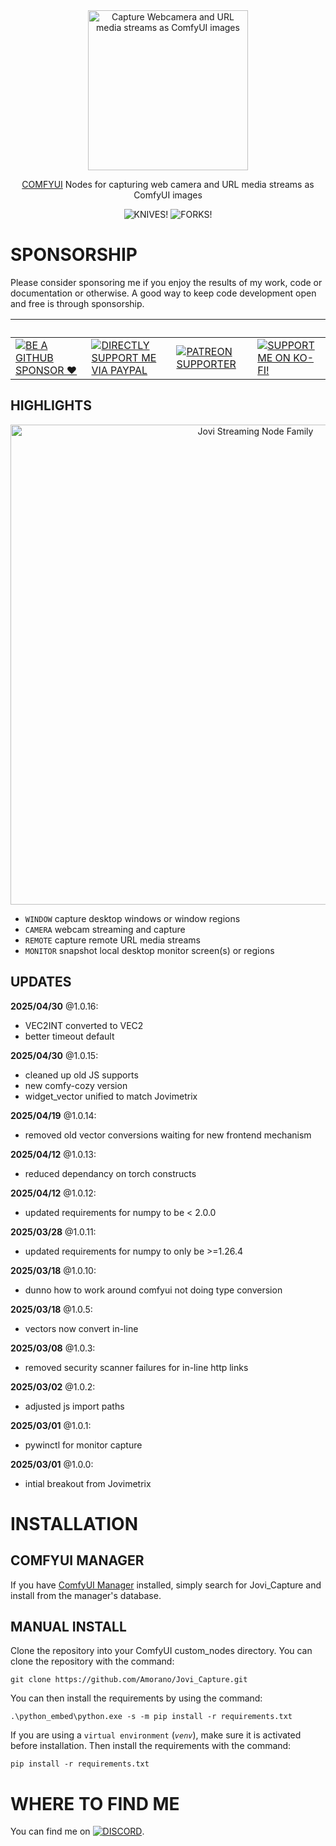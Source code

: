 <div align="center">

<picture>
  <source srcset="https://raw.githubusercontent.com/Amorano/Jovimetrix-examples/refs/heads/master/res/logo-jovi_capture.png">
  <img alt="Capture Webcamera and URL media streams as ComfyUI images" width="256" height="256">
</picture>

</div>

<div align="center">

<a href="https://github.com/comfyanonymous/ComfyUI">COMFYUI</a> Nodes for capturing web camera and URL media streams as ComfyUI images

</div>

<div align="center">

![KNIVES!](https://badgen.net/github/open-issues/Amorano/Jovi_Capture)
![FORKS!](https://badgen.net/github/forks/Amorano/Jovi_Capture)

</div>

<!---------------------------------------------------------------------------->

# SPONSORSHIP

Please consider sponsoring me if you enjoy the results of my work, code or documentation or otherwise. A good way to keep code development open and free is through sponsorship.

<div align="center">

&nbsp;|&nbsp;|&nbsp;|&nbsp;
-|-|-|-
[![BE A GITHUB SPONSOR ❤️](https://img.shields.io/badge/sponsor-30363D?style=for-the-badge&logo=GitHub-Sponsors&logoColor=#EA4AAA)](https://github.com/sponsors/Amorano) | [![DIRECTLY SUPPORT ME VIA PAYPAL](https://img.shields.io/badge/PayPal-00457C?style=for-the-badge&logo=paypal&logoColor=white)](https://www.paypal.com/paypalme/onarom) | [![PATREON SUPPORTER](https://img.shields.io/badge/Patreon-F96854?style=for-the-badge&logo=patreon&logoColor=white)](https://www.patreon.com/joviex) | [![SUPPORT ME ON KO-FI!](https://ko-fi.com/img/githubbutton_sm.svg)](https://ko-fi.com/alexandermorano)
</div>

## HIGHLIGHTS

<div align="center">
<img src="https://github.com/user-attachments/assets/cc7a6483-401b-4049-9645-6f57a940fb70" alt="Jovi Streaming Node Family" width="768"/>
</div>

* `WINDOW` capture desktop windows or window regions
* `CAMERA` webcam streaming and capture
* `REMOTE` capture remote URL media streams
* `MONITOR` snapshot local desktop monitor screen(s) or regions

## UPDATES

**2025/04/30** @1.0.16:
* VEC2INT converted to VEC2
* better timeout default

**2025/04/30** @1.0.15:
* cleaned up old JS supports
* new comfy-cozy version
* widget_vector unified to match Jovimetrix

**2025/04/19** @1.0.14:
* removed old vector conversions waiting for new frontend mechanism

**2025/04/12** @1.0.13:
* reduced dependancy on torch constructs

**2025/04/12** @1.0.12:
* updated requirements for numpy to be < 2.0.0

**2025/03/28** @1.0.11:
* updated requirements for numpy to only be >=1.26.4

**2025/03/18** @1.0.10:
* dunno how to work around comfyui not doing type conversion

**2025/03/18** @1.0.5:
* vectors now convert in-line

**2025/03/08** @1.0.3:
* removed security scanner failures for in-line http links

**2025/03/02** @1.0.2:
* adjusted js import paths

**2025/03/01** @1.0.1:
* pywinctl for monitor capture

**2025/03/01** @1.0.0:
* intial breakout from Jovimetrix

# INSTALLATION

## COMFYUI MANAGER

If you have [ComfyUI Manager](https://github.com/ltdrdata/ComfyUI-Manager) installed, simply search for Jovi_Capture and install from the manager's database.

## MANUAL INSTALL
Clone the repository into your ComfyUI custom_nodes directory. You can clone the repository with the command:
```
git clone https://github.com/Amorano/Jovi_Capture.git
```
You can then install the requirements by using the command:
```
.\python_embed\python.exe -s -m pip install -r requirements.txt
```
If you are using a <code>virtual environment</code> (<code><i>venv</i></code>), make sure it is activated before installation. Then install the requirements with the command:
```
pip install -r requirements.txt
```
# WHERE TO FIND ME

You can find me on [![DISCORD](https://dcbadge.vercel.app/api/server/62TJaZ3Z5r?style=flat-square)](https://discord.gg/62TJaZ3Z5r).
